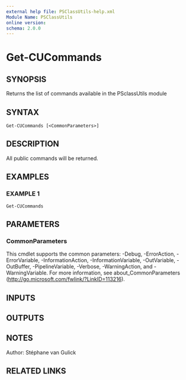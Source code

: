 ```yaml
---
external help file: PSClassUtils-help.xml
Module Name: PSClassUtils
online version:
schema: 2.0.0
---
```


# Get-CUCommands

## SYNOPSIS
Returns the list of commands available in the PSclassUtils module

## SYNTAX

```
Get-CUCommands [<CommonParameters>]
```

## DESCRIPTION
All public commands will be returned.

## EXAMPLES

### EXAMPLE 1
```
Get-CUCommands
```

## PARAMETERS

### CommonParameters
This cmdlet supports the common parameters: -Debug, -ErrorAction, -ErrorVariable, -InformationAction, -InformationVariable, -OutVariable, -OutBuffer, -PipelineVariable, -Verbose, -WarningAction, and -WarningVariable.
For more information, see about_CommonParameters (http://go.microsoft.com/fwlink/?LinkID=113216).

## INPUTS

## OUTPUTS

## NOTES
Author: Stéphane van Gulick

## RELATED LINKS

